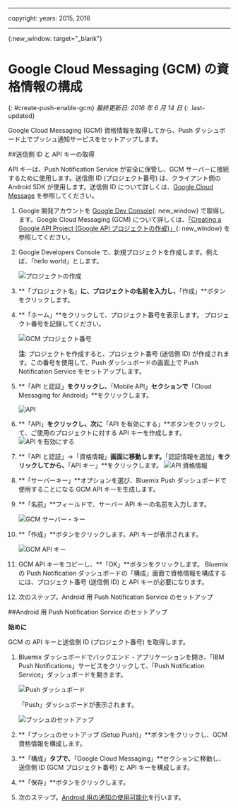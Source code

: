 
---

copyright:
 years: 2015, 2016

---

{:new_window: target="_blank"}
# Google Cloud Messaging (GCM) の資格情報の構成
{: #create-push-enable-gcm}
*最終更新日: 2016 年 6 月 14 日*
{: .last-updated}

Google Cloud Messaging (GCM) 資格情報を取得してから、Push ダッシュボード上でプッシュ通知サービスをセットアップします。

##送信側 ID と API キーの取得

API キーは、Push Notification Service が安全に保管し、GCM サーバーに接続するために使用します。送信側 ID (プロジェクト番号) は、クライアント側の Android SDK が使用します。送信側 ID について詳しくは、[Google Cloud Message](https://developers.google.com/cloud-messaging/gcm#arch) を参照してください。

1. Google 開発アカウントを [Google Dev Console](https://console.developers.google.com/start){: new_window} で取得します。Google Cloud Messaging (GCM) について詳しくは、[「Creating a Google API Project (Google API プロジェクトの作成)」](https://developers.google.com/console/help/new/){: new_window} を参照してください。

2. Google Developers Console で、新規プロジェクトを作成します。例えば、「hello world」とします。

	![プロジェクトの作成](images/gcm_createproject.jpg)

3. **「プロジェクト名」**に、プロジェクトの名前を入力し、**「作成」**ボタンをクリックします。
4. **「ホーム」**をクリックして、プロジェクト番号を表示します。
プロジェクト番号を記録してください。

	![GCM プロジェクト番号](images/gcm_projectnumber.jpg)

	**注**: プロジェクトを作成すると、プロジェクト番号 (送信側 ID) が作成されます。この番号を使用して、Push ダッシュボードの画面上で Push Notification Service をセットアップします。

5. **「API と認証」**をクリックし、**「Mobile API」**セクションで**「Cloud Messaging for Android」**をクリックします。

	![API](images/gcm_mobileapi.jpg)

6. **「API」**をクリックし、次に**「API を有効にする」**ボタンをクリックして、ご使用のプロジェクトに対する API キーを作成します。
	![API を有効にする](images/gcm_enable_api.jpg)

7. **「API と認証」->「資格情報」**画面に移動します。**「認証情報を追加」**をクリックしてから、**「API キー」**をクリックします。
	![API 資格情報](images/api_credentials.jpg)

8. **「サーバーキー」**オプションを選び、Bluemix Push ダッシュボードで使用することになる GCM API キーを生成します。
9. **「名前」**フィールドで、サーバー API キーの名前を入力します。

	![GCM サーバー・キー](images/gcm_serverkey.jpg)

10. **「作成」**ボタンをクリックします。API キーが表示されます。

	![GCM API キー](images/gcm_apikey.jpg)

11. GCM API キーをコピーし、**「OK」**ボタンをクリックします。
Bluemix の Push Notification ダッシュボードの「構成」画面で資格情報を構成するには、プロジェクト番号 (送信側 ID) と API キーが必要になります。 
12. 次のステップ。Android 用 Push Notification Service のセットアップ

##Android 用 Push Notification Service のセットアップ

**始めに**

GCM の API キーと送信側 ID (プロジェクト番号) を取得します。 

1. Bluemix ダッシュボードでバックエンド・アプリケーションを開き、「IBM Push Notifications」サービスをクリックして、「Push Notification Service」ダッシュボードを開きます。
 
	![Push ダッシュボード](images/bluemixdashboard_push.jpg)

	「Push」ダッシュボードが表示されます。
	
	![プッシュのセットアップ](images/setup_push_main.jpg)

2. **「プッシュのセットアップ (Setup Push)」**ボタンをクリックし、GCM 資格情報を構成します。
1. **「構成」**タブで、**「Google Cloud Messaging」**セクションに移動し、送信側 ID (GCM プロジェクト番号) と API キーを構成します。

4. **「保存」**ボタンをクリックします。 
5. 次のステップ。[Android 用の通知の使用可能化](c_enable_push.html)を行います。
